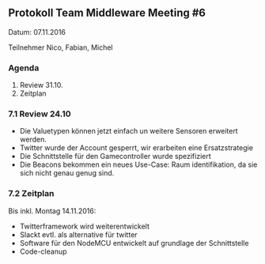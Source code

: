 ## Protokoll Team Middleware Meeting #6

Datum: 07.11.2016

Teilnehmer
Nico, Fabian, Michel

### Agenda

1. Review 31.10.
2. Zeitplan

### 7.1 Review 24.10
- Die Valuetypen können jetzt einfach un weitere Sensoren erweitert werden.
- Twitter wurde der Account gesperrt, wir erarbeiten eine Ersatzstrategie
- Die Schnittstelle für den Gamecontroller wurde spezifiziert
- Die Beacons bekommen ein neues Use-Case: Raum identifikation, da sie sich nicht genau genug sind.

### 7.2 Zeitplan
Bis inkl. Montag 14.11.2016:
- Twitterframework wird weiterentwickelt
- Slackt evtl. als alternative für twitter
- Software für den NodeMCU entwickelt auf grundlage der Schnittstelle
- Code-cleanup
